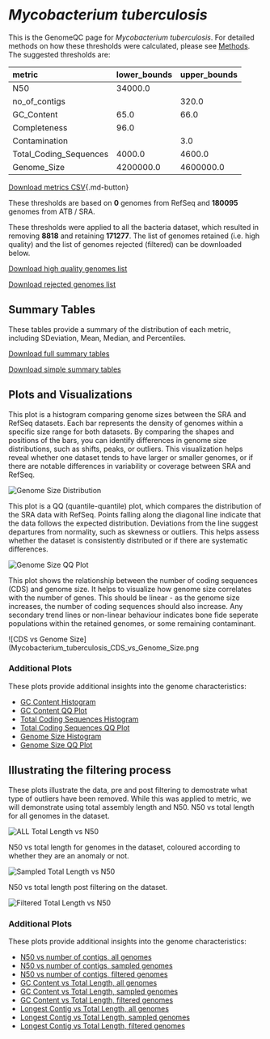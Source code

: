 # *Mycobacterium tuberculosis*

This is the GenomeQC page for *Mycobacterium tuberculosis*. For detailed methods on how these thresholds were calculated, please see [Methods](../../methods.md).
The suggested thresholds are: 

| metric                 | lower_bounds   | upper_bounds   |
|:-----------------------|:---------------|:---------------|
| N50                    | 34000.0        |                |
| no_of_contigs          |                | 320.0          |
| GC_Content             | 65.0           | 66.0           |
| Completeness           | 96.0           |                |
| Contamination          |                | 3.0            |
| Total_Coding_Sequences | 4000.0         | 4600.0         |
| Genome_Size            | 4200000.0      | 4600000.0      |

[Download metrics CSV](Mycobacterium_tuberculosis_metrics.csv){.md-button}


These thresholds are based on **0** genomes from RefSeq and **180095** genomes from ATB / SRA.

These thresholds were applied to all the bacteria dataset, which resulted in removing **8818** and retaining **171277**.
The list of genomes retained (i.e. high quality) and the list of genomes rejected (filtered) can be downloaded below. 

[Download high quality genomes list](Mycobacterium_tuberculosis_high_quality_genomes.csv.xz)


[Download rejected genomes list](Mycobacterium_tuberculosis_filtered_out_genomes.csv.xz)



## Summary Tables
These tables provide a summary of the distribution of each metric, including SDeviation, Mean, Median, and Percentiles.

[Download full summary tables](summary.csv)

[Download simple summary tables](selected_summary.csv)

## Plots and Visualizations

This plot is a histogram comparing genome sizes between the SRA and RefSeq datasets. Each bar represents the density of genomes within a specific size range for both datasets. By comparing the shapes and positions of the bars, you can identify differences in genome size distributions, such as shifts, peaks, or outliers. This visualization helps reveal whether one dataset tends to have larger or smaller genomes, or if there are notable differences in variability or coverage between SRA and RefSeq.

![Genome Size Distribution](Genome_Size_refseq_histogram_kde.png)

This plot is a QQ (quantile-quantile) plot, which compares the distribution of the SRA data with RefSeq. Points falling along the diagonal line indicate that the data follows the expected distribution. Deviations from the line suggest departures from normality, such as skewness or outliers. This helps assess whether the dataset is consistently distributed or if there are systematic differences.

![Genome Size QQ Plot](Genome_Size_refseq_qqplot.png)

This plot shows the relationship between the number of coding sequences (CDS) and genome size. It helps to visualize how genome size correlates with the number of genes. This should be linear - as the genome size increases, the number of coding sequences should also increase. Any secondary trend lines or non-linear behaviour indicates bone fide seperate populations within the retained genomes, or some remaining contaminant. 

![CDS vs Genome Size](Mycobacterium_tuberculosis_CDS_vs_Genome_Size.png

### Additional Plots

These plots provide additional insights into the genome characteristics:

- [GC Content Histogram](GC_Content_refseq_histogram_kde.png)
- [GC Content QQ Plot](GC_Content_refseq_qqplot.png)
- [Total Coding Sequences Histogram](Total_Coding_Sequences_refseq_histogram_kde.png)
- [Total Coding Sequences QQ Plot](Total_Coding_Sequences_refseq_qqplot.png)
- [Genome Size Histogram](Genome_Size_refseq_histogram_kde.png)
- [Genome Size QQ Plot](Genome_Size_refseq_qqplot.png)
## Illustrating the filtering process
These plots illustrate the data, pre and post filtering to demostrate what type of outliers have been removed. While this was applied to metric, we will demonstrate using total assembly length and N50.
N50 vs total length for all genomes in the dataset.

![ALL Total Length vs N50](Mycobacterium_tuberculosis_all_total_length_N50.png)

N50 vs total length for genomes in the dataset, coloured according to whether they are an anomaly or not.

![Sampled Total Length vs N50](Mycobacterium_tuberculosis_sample_total_length_N50.png)

N50 vs total length post filtering on the dataset.

![Filtered Total Length vs N50](Mycobacterium_tuberculosis_filt_total_length_N50.png)

### Additional Plots

These plots provide additional insights into the genome characteristics:

- [N50 vs number of contigs, all genomes](Mycobacterium_tuberculosis_all_N50_number.png)
- [N50 vs number of contigs, sampled genomes](Mycobacterium_tuberculosis_sample_N50_number.png)
- [N50 vs number of contigs, filtered genomes](Mycobacterium_tuberculosis_filt_N50_number.png)
- [GC Content vs Total Length, all genomes](Mycobacterium_tuberculosis_all_total_length_GC_Content.png)
- [GC Content vs Total Length, sampled genomes](Mycobacterium_tuberculosis_sample_total_length_GC_Content.png)
- [GC Content vs Total Length, filtered genomes](Mycobacterium_tuberculosis_filt_total_length_GC_Content.png)
- [Longest Contig vs Total Length, all genomes](Mycobacterium_tuberculosis_all_total_length_longest.png)
- [Longest Contig vs Total Length, sampled genomes](Mycobacterium_tuberculosis_sample_total_length_longest.png)
- [Longest Contig vs Total Length, filtered genomes](Mycobacterium_tuberculosis_filt_total_length_longest.png)
